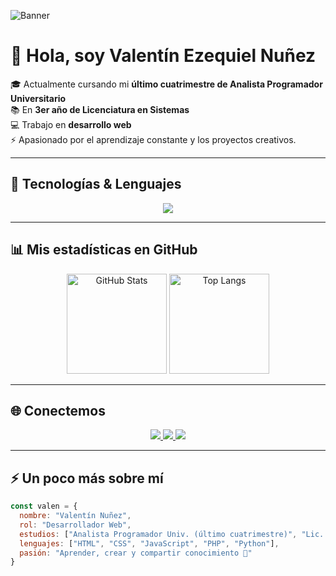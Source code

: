 <!-- Banner arriba (puedes cambiar la URL por una imagen tuya o un banner creado en Canva) -->
![Banner](https://media.tenor.com/8m-LjBKtWl4AAAAC/programmer.gif)


# 👋 Hola, soy **Valentín Ezequiel Nuñez**  

🎓 Actualmente cursando mi **último cuatrimestre de Analista Programador Universitario**  
📚 En **3er año de Licenciatura en Sistemas**  
💻 Trabajo en **desarrollo web**  
⚡ Apasionado por el aprendizaje constante y los proyectos creativos.  

---

## 🚀 Tecnologías & Lenguajes  
<p align="center">
  <img src="https://skillicons.dev/icons?i=html,css,js,php,python,git,github,mysql,linux" />
</p>

---

## 📊 Mis estadísticas en GitHub  
<p align="center">
  <img src="https://github-readme-stats.vercel.app/api?username=valennunez&show_icons=true&theme=radical" alt="GitHub Stats" height="160"/>
  <img src="https://github-readme-stats.vercel.app/api/top-langs/?username=valennunez&layout=compact&theme=radical" alt="Top Langs" height="160"/>
</p>

---

## 🌐 Conectemos  
<p align="center">
  <a href="mailto:tuemail@gmail.com">
    <img src="https://img.shields.io/badge/Email-D14836?logo=gmail&logoColor=white" />
  </a>
  <a href="https://www.linkedin.com/in/tuusuario/">
    <img src="https://img.shields.io/badge/LinkedIn-blue?logo=linkedin&logoColor=white" />
  </a>
  <a href="https://valennunez.github.io/">
    <img src="https://img.shields.io/badge/Portfolio-000?logo=vercel&logoColor=white" />
  </a>
</p>

---

## ⚡ Un poco más sobre mí  
```js
const valen = {
  nombre: "Valentín Nuñez",
  rol: "Desarrollador Web",
  estudios: ["Analista Programador Univ. (último cuatrimestre)", "Lic. en Sistemas (3er año)"],
  lenguajes: ["HTML", "CSS", "JavaScript", "PHP", "Python"],
  pasión: "Aprender, crear y compartir conocimiento 🚀"
}
